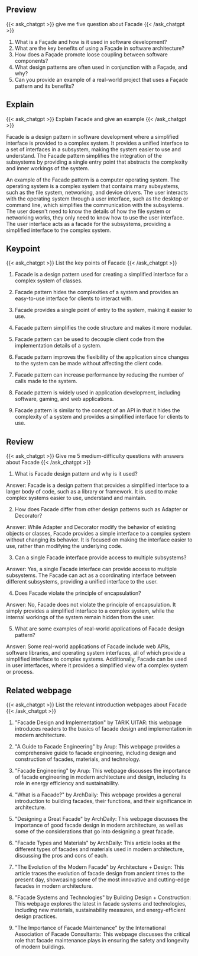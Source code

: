 ## Preview
{{< ask_chatgpt >}}
give me five question about Facade
{{< /ask_chatgpt >}}



1. What is a Façade and how is it used in software development?
2. What are the key benefits of using a Façade in software architecture?
3. How does a Façade promote loose coupling between software components?
4. What design patterns are often used in conjunction with a Façade, and why?
5. Can you provide an example of a real-world project that uses a Façade pattern and its benefits?   

## Explain
{{< ask_chatgpt >}}
Explain Facade and give an example
{{< /ask_chatgpt >}}



Facade is a design pattern in software development where a simplified interface is provided to a complex system. It provides a unified interface to a set of interfaces in a subsystem, making the system easier to use and understand. The Facade pattern simplifies the integration of the subsystems by providing a single entry point that abstracts the complexity and inner workings of the system.

An example of the Facade pattern is a computer operating system. The operating system is a complex system that contains many subsystems, such as the file system, networking, and device drivers. The user interacts with the operating system through a user interface, such as the desktop or command line, which simplifies the communication with the subsystems. The user doesn't need to know the details of how the file system or networking works, they only need to know how to use the user interface. The user interface acts as a facade for the subsystems, providing a simplified interface to the complex system.   

## Keypoint
{{< ask_chatgpt >}}
List the key points of Facade
{{< /ask_chatgpt >}}



1. Facade is a design pattern used for creating a simplified interface for a complex system of classes.

2. Facade pattern hides the complexities of a system and provides an easy-to-use interface for clients to interact with.

3. Facade provides a single point of entry to the system, making it easier to use.

4. Facade pattern simplifies the code structure and makes it more modular.

5. Facade pattern can be used to decouple client code from the implementation details of a system.

6. Facade pattern improves the flexibility of the application since changes to the system can be made without affecting the client code.

7. Facade pattern can increase performance by reducing the number of calls made to the system.

8. Facade pattern is widely used in application development, including software, gaming, and web applications.

9. Facade pattern is similar to the concept of an API in that it hides the complexity of a system and provides a simplified interface for clients to use.   

## Review
{{< ask_chatgpt >}}
Give me 5 medium-difficulty questions with answers about Facade
{{< /ask_chatgpt >}}



1. What is Facade design pattern and why is it used?

Answer: Facade is a design pattern that provides a simplified interface to a larger body of code, such as a library or framework. It is used to make complex systems easier to use, understand and maintain.

2. How does Facade differ from other design patterns such as Adapter or Decorator?

Answer: While Adapter and Decorator modify the behavior of existing objects or classes, Facade provides a simple interface to a complex system without changing its behavior. It is focused on making the interface easier to use, rather than modifying the underlying code.

3. Can a single Facade interface provide access to multiple subsystems?

Answer: Yes, a single Facade interface can provide access to multiple subsystems. The Facade can act as a coordinating interface between different subsystems, providing a unified interface to the user.

4. Does Facade violate the principle of encapsulation?

Answer: No, Facade does not violate the principle of encapsulation. It simply provides a simplified interface to a complex system, while the internal workings of the system remain hidden from the user.

5. What are some examples of real-world applications of Facade design pattern?

Answer: Some real-world applications of Facade include web APIs, software libraries, and operating system interfaces, all of which provide a simplified interface to complex systems. Additionally, Facade can be used in user interfaces, where it provides a simplified view of a complex system or process.   

## Related webpage
{{< ask_chatgpt >}}
List the relevant introduction webpages about Facade
{{< /ask_chatgpt >}}



1. "Facade Design and Implementation" by TARIK UITAR: this webpage introduces readers to the basics of facade design and implementation in modern architecture.

2. "A Guide to Facade Engineering" by Arup: This webpage provides a comprehensive guide to facade engineering, including design and construction of facades, materials, and technology.

3. "Facade Engineering" by Arup: This webpage discusses the importance of facade engineering in modern architecture and design, including its role in energy efficiency and sustainability.

4. "What is a Facade?" by ArchDaily: This webpage provides a general introduction to building facades, their functions, and their significance in architecture.

5. "Designing a Great Facade" by ArchDaily: This webpage discusses the importance of good facade design in modern architecture, as well as some of the considerations that go into designing a great facade.

6. "Facade Types and Materials" by ArchDaily: This article looks at the different types of facades and materials used in modern architecture, discussing the pros and cons of each.

7. "The Evolution of the Modern Facade" by Architecture + Design: This article traces the evolution of facade design from ancient times to the present day, showcasing some of the most innovative and cutting-edge facades in modern architecture.

8. "Facade Systems and Technologies" by Building Design + Construction: This webpage explores the latest in facade systems and technologies, including new materials, sustainability measures, and energy-efficient design practices.

9. "The Importance of Facade Maintenance" by the International Association of Facade Consultants: This webpage discusses the critical role that facade maintenance plays in ensuring the safety and longevity of modern buildings.   

